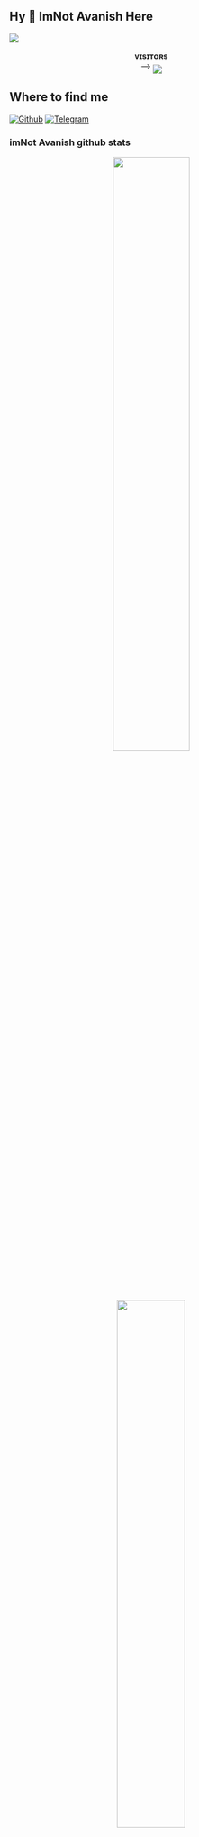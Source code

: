## Hy 👋 ImNot Avanish Here 
[<img src="https://github.com/KinGEvilHacker/{git username}/blob/master/resources/hr.gif"/>](https://github.com/KinGEvilHacker)
<p align="center">
    <b>ᴠɪsɪᴛᴏʀs</b><br>
 -->    <img align="middle" src="https://profile-counter.glitch.me/KinGEvilHacker/count.svg" />
</p>

## Where to find me

[![Github](https://img.shields.io/badge/-Github-181717?style=for-the-badge&logo=Github&logoColor=white)](https://github.com/KinGEvilHacker)
[![Telegram](https://img.shields.io/badge/Telegram-2CA5E0?style=for-the-badge&logo=telegram&logoColor=white)](https://t.me/imnot_avanish)


### imNot Avanish github stats 
<p align="center">
    <img
        width="52%"
        src="https://github-readme-stats.vercel.app/api?username=KinGEvilHacker &count_private=true&include_all_commits=true&show_icons=true&theme=tokyonight&custom_title=GitHub+Stats"
    />
    <img
        width="49%"
        src="https://github-readme-streak-stats.herokuapp.com?user=KinGEvilHacker &theme=tokyonight"
    />
</p>

<h3>
